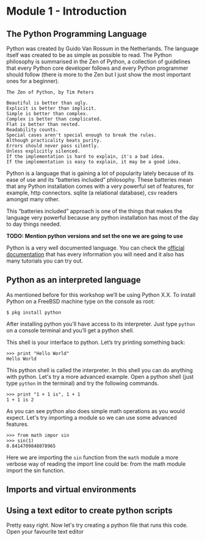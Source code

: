 Module 1 - Introduction
=======================

The Python Programming Language
-------------------------------

Python was created by Guido Van Rossum in the Netherlands. The language itself was created to be as simple as possible to read. The Python philosophy is summarised in the Zen of Python, a collection of guidelines that every Python core developer follows and every Python programmer should follow (there is more to the Zen but I just show the most important ones for a beginner).

```
The Zen of Python, by Tim Peters

Beautiful is better than ugly.
Explicit is better than implicit.
Simple is better than complex.
Complex is better than complicated.
Flat is better than nested.
Readability counts.
Special cases aren't special enough to break the rules.
Although practicality beats purity.
Errors should never pass silently.
Unless explicitly silenced.
If the implementation is hard to explain, it's a bad idea.
If the implementation is easy to explain, it may be a good idea.
```

Python is a language that is gaining a lot of popularity lately because of its ease of use and its “batteries included” philosophy. These batteries mean that any Python installation comes with a very powerful set of features, for example, http connectors. sqlite (a relational database), csv readers amongst many other.

This “batteries included” approach is one of the things that makes the language very powerful because any python installation has most of the day to day things needed.

**TODO: Mention python versions and set the one we are going to use**

Python is a very well documented language. You can check the [official documentation](https://docs.python.org/VERSION) that has every information you will need and it also has many tutorials you can try out.

Python as an interpreted language
---------------------------------

As mentioned before for this workshop we’ll be using Python X.X. To install Python on a FreeBSD machine type on the console as root:

    $ pkg install python

After installing python you’ll have access to its interpreter. Just type `python` on a console terminal and you’ll get a python shell.

This shell is your interface to python. Let’s try printing something back:

    >>> print "Hello World"
    Hello World

This python shell is called the interpreter. In this shell you can do anything with python. Let's try a more advanced example. Open a python shell (just type `python` in the terminal) and try the following commands.

    >>> print "1 + 1 is", 1 + 1
    1 + 1 is 2
    
As you can see python also does simple math operations as you would expect. Let's try importing a module so we can use some advanced features.

    >>> from math impor sin
    >>> sin(1)
    0.8414709848078965
    
Here we are importing the `sin` function from the `math` module a more verbose way of reading the import line could be: from the math module import the sin function.

Imports and virtual environments
--------------------------------




Using a text editor to create python scripts
--------------------------------------------

Pretty easy right. Now let's try creating a python file that runs this code. Open your favourite text editor 